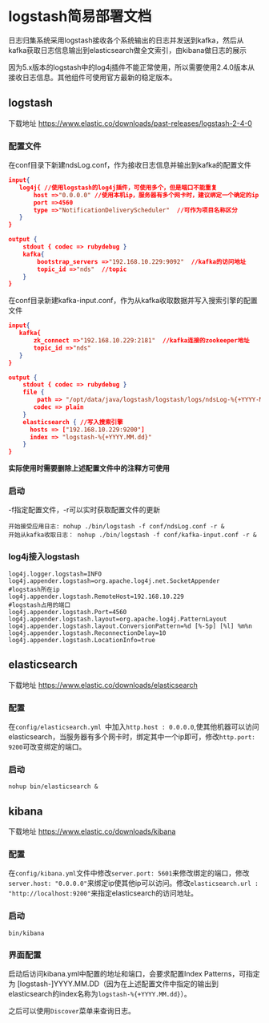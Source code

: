 # logstash简易部署文档

日志归集系统采用logstash接收各个系统输出的日志并发送到kafka，然后从kafka获取日志信息输出到elasticsearch做全文索引，由kibana做日志的展示

因为5.x版本的logstash中的log4j插件不能正常使用，所以需要使用2.4.0版本从接收日志信息。其他组件可使用官方最新的稳定版本。

## logstash

下载地址 https://www.elastic.co/downloads/past-releases/logstash-2-4-0

### 配置文件

在conf目录下新建ndsLog.conf，作为接收日志信息并输出到kafka的配置文件

```json
input{
   log4j{ //使用logstash的log4j插件，可使用多个，但是端口不能重复
       host =>"0.0.0.0" //使用本机ip，服务器有多个网卡时，建议绑定一个确定的ip
       port =>4560
       type =>"NotificationDeliveryScheduler"  //可作为项目名称区分
   }
}

output {
    stdout { codec => rubydebug }
    kafka{
        bootstrap_servers =>"192.168.10.229:9092"  //kafka的访问地址   
        topic_id =>"nds"  //topic
    }
}
```

在conf目录新建kafka-input.conf，作为从kafka收取数据并写入搜索引擎的配置文件

```json
input{
   kafka{
       zk_connect =>"192.168.10.229:2181"  //kafka连接的zookeeper地址
       topic_id =>"nds"
   }
}

output {
    stdout { codec => rubydebug }
    file {
        path => "/opt/data/java/logstash/logstash/logs/ndsLog-%{+YYYY-MM-dd}.log"
	   codec => plain 
    }
    elasticsearch { //写入搜索引擎
      hosts => ["192.168.10.229:9200"] 
      index => "logstash-%{+YYYY.MM.dd}"
    } 
}
```

**实际使用时需要删除上述配置文件中的注释方可使用**

### 启动

-f指定配置文件，-r可以实时获取配置文件的更新

```shell
开始接受应用日志: nohup ./bin/logstash -f conf/ndsLog.conf -r &
开始从kafka收取日志： nohup ./bin/logstash -f conf/kafka-input.conf -r &
```

### log4j接入logstash

```properties
log4j.logger.logstash=INFO
log4j.appender.logstash=org.apache.log4j.net.SocketAppender
#logstash所在ip
log4j.appender.logstash.RemoteHost=192.168.10.229
#logstash占用的端口
log4j.appender.logstash.Port=4560
log4j.appender.logstash.layout=org.apache.log4j.PatternLayout
log4j.appender.logstash.layout.ConversionPattern=%d [%-5p] [%l] %m%n
log4j.appender.logstash.ReconnectionDelay=10
log4j.appender.logstash.LocationInfo=true
```



## elasticsearch

下载地址 https://www.elastic.co/downloads/elasticsearch

### 配置

在`config/elasticsearch.yml `中加入`http.host : 0.0.0.0`,使其他机器可以访问elasticsearch，当服务器有多个网卡时，绑定其中一个ip即可，修改`http.port: 9200`可改变绑定的端口。

### 启动

```shell
nohup bin/elasticsearch &
```



## kibana

下载地址 https://www.elastic.co/downloads/kibana

### 配置

在`config/kibana.yml`文件中修改`server.port: 5601`来修改绑定的端口，修改`server.host: "0.0.0.0"`来绑定ip使其他ip可以访问。修改`elasticsearch.url : "http://localhost:9200"`来指定elasticsearch的访问地址。

### 启动

```shell
bin/kibana
```

### 界面配置

启动后访问kibana.yml中配置的地址和端口，会要求配置Index Patterns，可指定为 [logstash-]YYYY.MM.DD（因为在上述配置文件中指定的输出到elasticsearch的index名称为`logstash-%{+YYYY.MM.dd}`）。

之后可以使用`Discover`菜单来查询日志。



